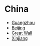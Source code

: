 # China
 - [Guangzhou](./Guangzhou.md)
 - [Beijing](./Beijing.md)
 - [Great Wall](./Great_Wall.md)
 - [Xinjiang](./Xinjiang/README.md)
